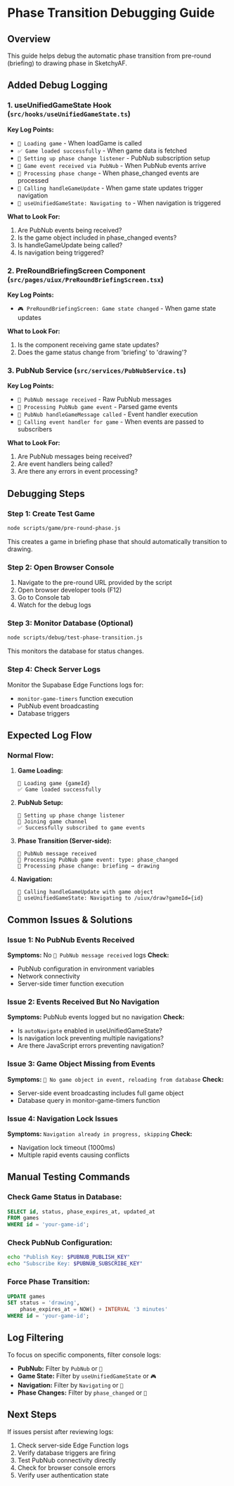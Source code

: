 # Phase Transition Debugging Guide

## Overview
This guide helps debug the automatic phase transition from pre-round (briefing) to drawing phase in SketchyAF.

## Added Debug Logging

### 1. useUnifiedGameState Hook (`src/hooks/useUnifiedGameState.ts`)

**Key Log Points:**
- `🔄 Loading game` - When loadGame is called
- `✅ Game loaded successfully` - When game data is fetched
- `🔧 Setting up phase change listener` - PubNub subscription setup
- `🎯 Game event received via PubNub` - When PubNub events arrive
- `🔄 Processing phase change` - When phase_changed events are processed
- `🚀 Calling handleGameUpdate` - When game state updates trigger navigation
- `🧭 useUnifiedGameState: Navigating to` - When navigation is triggered

**What to Look For:**
1. Are PubNub events being received?
2. Is the game object included in phase_changed events?
3. Is handleGameUpdate being called?
4. Is navigation being triggered?

### 2. PreRoundBriefingScreen Component (`src/pages/uiux/PreRoundBriefingScreen.tsx`)

**Key Log Points:**
- `🎮 PreRoundBriefingScreen: Game state changed` - When game state updates

**What to Look For:**
1. Is the component receiving game state updates?
2. Does the game status change from 'briefing' to 'drawing'?

### 3. PubNub Service (`src/services/PubNubService.ts`)

**Key Log Points:**
- `📨 PubNub message received` - Raw PubNub messages
- `🎯 Processing PubNub game event` - Parsed game events
- `🔄 PubNub handleGameMessage called` - Event handler execution
- `🚀 Calling event handler for game` - When events are passed to subscribers

**What to Look For:**
1. Are PubNub messages being received?
2. Are event handlers being called?
3. Are there any errors in event processing?

## Debugging Steps

### Step 1: Create Test Game
```bash
node scripts/game/pre-round-phase.js
```

This creates a game in briefing phase that should automatically transition to drawing.

### Step 2: Open Browser Console
1. Navigate to the pre-round URL provided by the script
2. Open browser developer tools (F12)
3. Go to Console tab
4. Watch for the debug logs

### Step 3: Monitor Database (Optional)
```bash
node scripts/debug/test-phase-transition.js
```

This monitors the database for status changes.

### Step 4: Check Server Logs
Monitor the Supabase Edge Functions logs for:
- `monitor-game-timers` function execution
- PubNub event broadcasting
- Database triggers

## Expected Log Flow

### Normal Flow:
1. **Game Loading:**
   ```
   🔄 Loading game {gameId}
   ✅ Game loaded successfully
   ```

2. **PubNub Setup:**
   ```
   🔧 Setting up phase change listener
   🔗 Joining game channel
   ✅ Successfully subscribed to game events
   ```

3. **Phase Transition (Server-side):**
   ```
   📨 PubNub message received
   🎯 Processing PubNub game event: type: phase_changed
   🔄 Processing phase change: briefing → drawing
   ```

4. **Navigation:**
   ```
   🚀 Calling handleGameUpdate with game object
   🧭 useUnifiedGameState: Navigating to /uiux/draw?gameId={id}
   ```

## Common Issues & Solutions

### Issue 1: No PubNub Events Received
**Symptoms:** No `📨 PubNub message received` logs
**Check:**
- PubNub configuration in environment variables
- Network connectivity
- Server-side timer function execution

### Issue 2: Events Received But No Navigation
**Symptoms:** PubNub events logged but no navigation
**Check:**
- Is `autoNavigate` enabled in useUnifiedGameState?
- Is navigation lock preventing multiple navigations?
- Are there JavaScript errors preventing navigation?

### Issue 3: Game Object Missing from Events
**Symptoms:** `🔄 No game object in event, reloading from database`
**Check:**
- Server-side event broadcasting includes full game object
- Database query in monitor-game-timers function

### Issue 4: Navigation Lock Issues
**Symptoms:** `Navigation already in progress, skipping`
**Check:**
- Navigation lock timeout (1000ms)
- Multiple rapid events causing conflicts

## Manual Testing Commands

### Check Game Status in Database:
```sql
SELECT id, status, phase_expires_at, updated_at 
FROM games 
WHERE id = 'your-game-id';
```

### Check PubNub Configuration:
```bash
echo "Publish Key: $PUBNUB_PUBLISH_KEY"
echo "Subscribe Key: $PUBNUB_SUBSCRIBE_KEY"
```

### Force Phase Transition:
```sql
UPDATE games 
SET status = 'drawing', 
    phase_expires_at = NOW() + INTERVAL '3 minutes'
WHERE id = 'your-game-id';
```

## Log Filtering

To focus on specific components, filter console logs:
- **PubNub:** Filter by `PubNub` or `📨`
- **Game State:** Filter by `useUnifiedGameState` or `🎮`
- **Navigation:** Filter by `Navigating` or `🧭`
- **Phase Changes:** Filter by `phase_changed` or `🔄`

## Next Steps

If issues persist after reviewing logs:
1. Check server-side Edge Function logs
2. Verify database triggers are firing
3. Test PubNub connectivity directly
4. Check for browser console errors
5. Verify user authentication state
